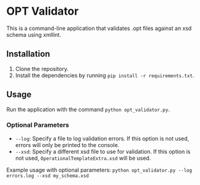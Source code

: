 # OPT Validator

This is a command-line application that validates .opt files against an xsd schema using xmllint.

## Installation

1. Clone the repository.
2. Install the dependencies by running `pip install -r requirements.txt`.

## Usage

Run the application with the command `python opt_validator.py`.

### Optional Parameters

- `--log`: Specify a file to log validation errors. If this option is not used, errors will only be printed to the console.
- `--xsd`: Specify a different xsd file to use for validation. If this option is not used, `OperationalTemplateExtra.xsd` will be used.

Example usage with optional parameters: `python opt_validator.py --log errors.log --xsd my_schema.xsd`
